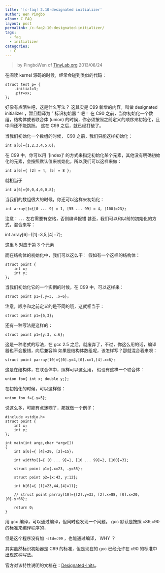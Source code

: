 ```yaml
---
title: '[c-faq] 2.10-designated initializer'
author: Wen Pingbo
album: C FAQ
layout: post
permalink: /c-faq2-10-designated-initializer/
tags:
  - faq
  - initializer
categories:
  - C
---
```


> by PingboWen of [TinyLab.org](http://tinylab.org)
> 2013/08/24

在阅读 kernel 源码的时候，经常会碰到类似的代码：

    struct test p= {
    	.initial=3;
    	.ptr=xx;
    };

好像有点陌生吧，这是什么写法？   这其实是 C99 新增的内容，叫做 designated initializer ，暂且翻译为 &rdquo; 标识初始器 &ldquo; 吧！   在 C90 之前，当你初始化一个数组，结构体或者联合体 (union) 的时候，你必须按照之前定义的顺序来初始化，且中间还不能跳跃。   这在 C99 之后，就已经打破了。

当我们初始化一个数组的时候， C90 之前，我们只能这样初始化：

    int a[6]={1,2,3,4,5,6};

在 C99 中，你可以用 '[index]' 的方式来指定初始化某个元素，其他没有明确初始化的元素，会按照默认值来初始化，所以我们可以这样来做：

    int a[6]={ [2] = 4, [5] = 8 };

就相当于

    int a[6]={0,0,4,0,0,8};

当我们的数组很大的时候，你还可以这样来初始化：

    int array[]={[0 ... 9] = 1, [55 ... 99] = 4, [100]=23};

注意：`...` 左右需要有空格，否则编译报错 甚至，我们可以和以前的初始化的方式，混合来写：

int array[6]={[1]=3,5,[4]=7};

这里 5 对应于第 3 个元素

而在结构体的初始化中，我们可以这么干：   假如有一个这样的结构体：

    struct point {
    	int x;
    	int y;
    };

当我们初始化它的一个实例的时候，在 C99 中，可以这样来：

    struct point p1={.y=3, .x=6};

注意，顺序和之前定义的是不同的哦，这就相当于：

    struct point p1={6,3};

还有一种写法是这样的：

    struct point p1={y:3, x:6};

这是一种老式的写法，在 gcc 2.5 之后，就废弃了，不过，你这么用的话，编译器也不会报错，向后兼容嘛   如果是结构体数组呢，该怎样写？那就混合着来呗：

    struct point parray[10]={[0].y=4,[0].x=1,[4].x=6};

这是在结构体，在联合体中，照样可以这么用， 假设有这样一个联合体：

    union foo{ int x; double y;};

在初始化的时候，可以这样做：

    union foo f={.y=5};

说这么多，可能有点迷糊了，那就做一个例子：

    #include <stdio.h>
    struct point {
        int x;
        int y;
    };

    int main(int argc,char *argv[])
    {
        int a[6]={ [4]=29, [2]=15};

        int widths[]={ [0 ... 9]=1, [10 ... 99]=2, [100]=3};

        struct point p1={.x=23, .y=55};

        struct point p2={x:43, y:12};

        int b[6]={ [1]=23,44,[4]=11};

        // struct point parray[10]={[2].y=33, [2].x=88, [0].x=20, [0].y:66};

        return 0;
    }

用 gcc 编译，可以通过编译，但同时也发现一个问题。 gcc 默认是按照 c89,c90 的标准来编译程序的，

但是这个程序没有加 `-std=c99` ，也能通过编译， WHY ？

其实虽然标识初始器是 C99 的标准，但是现在的 gcc 已经允许在 c90 的标准中出现这种写法。

官方对该特性说明的文档在：[Designated-Inits](http://gcc.gnu.org/onlinedocs/gcc/Designated-Inits.html)。
